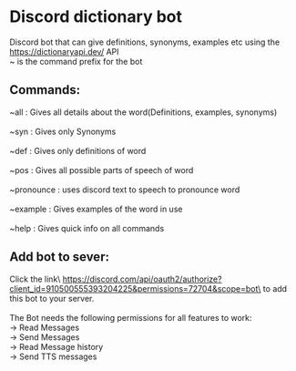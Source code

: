 # Discord dictionary bot
Discord bot that can give definitions, synonyms, examples etc using the https://dictionaryapi.dev/ API\
~ is the command prefix for the bot
## Commands:
~all : Gives all details about the word(Definitions, examples, synonyms)\
\
~syn : Gives only Synonyms\
\
~def : Gives only definitions of word\
\
~pos : Gives all possible parts of speech of word\
\
~pronounce : uses discord text to speech to pronounce word\
\
~example : Gives examples of the word in use\
\
~help : Gives quick info on all commands
## Add bot to  sever:
Click the link\ https://discord.com/api/oauth2/authorize?client_id=910500555393204225&permissions=72704&scope=bot\ to add this bot to your server.\
\
The Bot needs the following permissions for all features to work:\
-> Read Messages\
-> Send Messages\
-> Read Message history\
-> Send TTS messages
